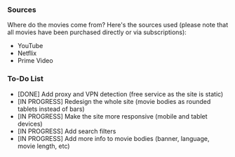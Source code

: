 ### Sources
Where do the movies come from? Here's the sources used (please note that all movies have been purchased directly or via subscriptions):
- YouTube
- Netflix
- Prime Video

### To-Do List
- [DONE] Add proxy and VPN detection (free service as the site is static)
- [IN PROGRESS] Redesign the whole site (movie bodies as rounded tablets instead of bars)
- [IN PROGRESS] Make the site more responsive (mobile and tablet devices)
- [IN PROGRESS] Add search filters
- [IN PROGRESS] Add more info to movie bodies (banner, language, movie length, etc)
